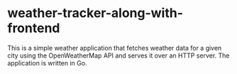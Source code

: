 # weather-tracker-along-with-frontend
 This is a simple weather application that fetches weather data for a given city using the OpenWeatherMap API and serves it over an HTTP server. The application is written in Go.
